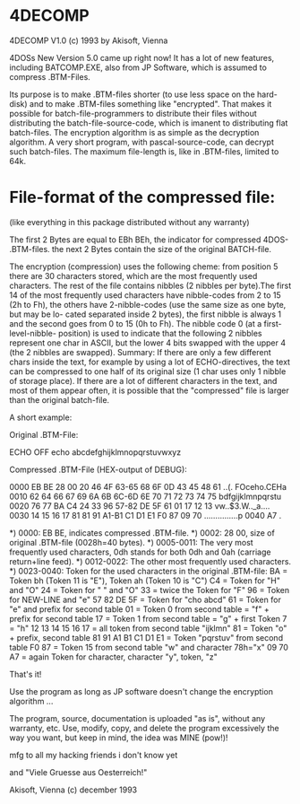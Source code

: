 # 4DECOMP

4DECOMP V1.0 (c) 1993 by Akisoft, Vienna

4DOSs New Version 5.0 came up right now! It has a lot of new features,
including BATCOMP.EXE, also from JP Software, which is assumed to compress
.BTM-Files.

Its purpose is to make .BTM-files shorter (to use less space on the hard-
disk) and to make .BTM-files something like "encrypted". That makes it
possible for batch-file-programmers to distribute their files without
distributing the batch-file-source-code, which is imanent to distributing
flat batch-files. The encryption algorithm is as simple as the decryption
algorithm. A very short program, with pascal-source-code, can decrypt such
batch-files. The maximum file-length is, like in .BTM-files, limited to 64k.

File-format of the compressed file:
===================================
(like everything in this package distributed without any warranty)

The first 2 Bytes are equal to EBh BEh, the indicator for compressed 4DOS-
.BTM-files. the next 2 Bytes contain the size of the original BATCH-file.

The encryption (compression) uses the following cheme: from position 5 there
are 30 characters stored, which are the most frequently used characters. The
rest of the file contains nibbles (2 nibbles per byte).The first 14 of the
most frequently used characters have nibble-codes from 2 to 15 (2h to Fh),
the others have 2-nibble-codes (use the same size as one byte, but may be lo-
cated separated inside 2 bytes), the first nibble is always 1 and the second
goes from 0 to 15 (0h to Fh). The nibble code 0 (at a first-level-nibble-
position) is used to indicate that the following 2 nibbles represent one char
in ASCII, but the lower 4 bits swapped with the upper 4 (the 2 nibbles are
swapped). Summary: If there are only a few different chars inside the text,
for example by using a lot of ECHO-directives, the text can be compressed to
one half of its original size (1 char uses only 1 nibble of storage place). If
there are a lot of different characters in the text, and most of them appear
often, it is possible that the "compressed" file is larger than the original
batch-file.

A short example:

Original .BTM-File:

ECHO OFF
echo abcdefghijklmnopqrstuvwxyz

Compressed .BTM-File (HEX-output of DEBUG):

0000  EB BE 28 00 20 46 4F 63-65 68 6F 0D 43 45 48 61   ..(. FOceho.CEHa
0010  62 64 66 67 69 6A 6B 6C-6D 6E 70 71 72 73 74 75   bdfgijklmnpqrstu
0020  76 77 BA C4 24 33 96 57-82 DE 5F 61 01 17 12 13   vw..$3.W.._a....
0030  14 15 16 17 81 81 91 A1-B1 C1 D1 E1 F0 87 09 70   ...............p
0040  A7                                                .

*)      0000: EB BE, indicates compressed .BTM-file.
*)      0002: 28 00, size of original .BTM-file (0028h=40 bytes).
*) 0005-0011: The very most frequently used characters, 0dh stands
              for both 0dh and 0ah (carriage return+line feed).
*) 0012-0022: The other most frequently used characters.
*) 0023-0040: Token for the used characters in the original .BTM-file:
              BA = Token bh (Token 11 is "E"), Token ah (Token 10 is "C")
              C4 = Token for "H" and "O"
              24 = Token for " " and "O"
              33 = twice the Token for "F"
              96 = Token for NEW-LINE and "e"
              57 82 DE 5F = Token for "cho abcd"
              61 = Token for "e" and prefix for second table
              01 = Token 0 from second table = "f" + prefix for second table
              17 = Token 1 from second table = "g" + first Token 7 = "h"
              12 13 14 15 16 17 = all token from second table "ijklmn"
              81 = Token "o" + prefix, second table
              81 91 A1 B1 C1 D1 E1 = Token "pqrstuv" from second table
              F0 87 = Token 15 from second table "w" and character 78h="x"
              09 70 A7 = again Token for character, character "y", token, "z"

That's it!

Use the program as long as JP software doesn't change the encryption
algorithm ...

The program, source, documentation is uploaded "as is", without any warranty,
etc. Use, modify, copy, and delete the program excessively the way you want,
but keep in mind, the idea was MINE (pow!)!

mfg to all my hacking friends i don't know yet 

and "Viele Gruesse aus Oesterreich!"

Akisoft, Vienna (c) december 1993
